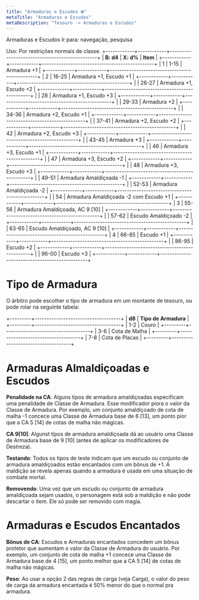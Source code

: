 ```yaml
---
title: "Armaduras e Escudos ❌"
metaTitle: "Armaduras e Escudos"
metaDescription: "Tesouro -> Armaduras e Escudos"
---
```


Armaduras e Escudos
Ir para: navegação, pesquisa

Uso: Por restrições normais de classe.
+------------+------------+-----------------------------------------------+
| **B: d4**  | **X: d%**  | **Item**                                      |
+------------+------------+-----------------------------------------------+
| 1          | 1-15       | Armadura +1                                   |
+------------+------------+-----------------------------------------------+
| 2          | 16-25      | Armadura +1, Escudo +1                        |
+------------+------------+-----------------------------------------------+
|            | 26-27      | Armadura +1, Escudo +2                        |
+------------+------------+-----------------------------------------------+
|            | 28         | Armadura +1, Escudo +3                        |
+------------+------------+-----------------------------------------------+
|            | 29-33      | Armadura +2                                   |
+------------+------------+-----------------------------------------------+
|            | 34-36      | Armadura +2, Escudo +1                        |
+------------+------------+-----------------------------------------------+
|            | 37-41      | Armadura +2, Escudo +2                        |
+------------+------------+-----------------------------------------------+
|            | 42         | Armadura +2, Escudo +3                        |
+------------+------------+-----------------------------------------------+
|            | 43-45      | Armadura +3                                   |
+------------+------------+-----------------------------------------------+
|            | 46         | Armadura +3, Escudo +1                        |
+------------+------------+-----------------------------------------------+
|            | 47         | Armadura +3, Escudo +2                        |
+------------+------------+-----------------------------------------------+
|            | 48         | Armadura +3, Escudo +3                        |
+------------+------------+-----------------------------------------------+
|            | 49-51      | Armadura Amaldiçoada -1                       |
+------------+------------+-----------------------------------------------+
|            | 52-53      | Armadura Amaldiçoada -2                       |
+------------+------------+-----------------------------------------------+
|            | 54         | Armadura Amaldiçoada -2 com Escudo +1         |
+------------+------------+-----------------------------------------------+
| 3          | 55-56      | Armadura Amaldiçoada, AC 9 [10]               |
+------------+------------+-----------------------------------------------+
|            | 57-62      | Escudo Amaldiçoado -2                         |
+------------+------------+-----------------------------------------------+
|            | 63-65      | Escudo Amaldiçoado, AC 9 [10]                 |
+------------+------------+-----------------------------------------------+
| 4          | 66-85      | Escudo +1                                     |
+------------+------------+-----------------------------------------------+
|            | 86-95      | Escudo +2                                     |
+------------+------------+-----------------------------------------------+
|            | 96-00      | Escudo +3                                     |
+------------+------------+-----------------------------------------------+

# Tipo de Armadura

O árbitro pode escolher o tipo de armadura em um montante de tesouro, ou pode rolar na seguinte tabela:

+---------+------------------------------------+
| **d8**  | **Tipo de Armadura**               |
+---------+------------------------------------+
| 1-2     | Couro                              |
+---------+------------------------------------+
| 3-6     | Cota de Malha                      |
+---------+------------------------------------+
| 7-8     | Cota de Placas                     |
+---------+------------------------------------+

# Armaduras Almaldiçoadas e Escudos

**Penalidade na CA**: Alguns tipos de armadura amaldiçoadas especificam uma penalidade de Classe de Armadura. Esse modificador piora o valor da Classe de Armadura. Por exemplo, um conjunto amaldiçoado de cota de malha -1 concece uma Classe de Armadura base de 6 [13], um ponto pior que a CA 5 [14] de cotas de malha não mágicas.

**CA 9[10]**: Algunst tipos de armadura amaldiçoada dá ao usuário uma Classe de Armadura base de 9 [10] (antes de aplicar os modificadores de Destreza).

**Testando**: Todos os tipos de teste indicam que um escudo ou conjunto de armadura amaldiçoados estão encantados com um bônus de +1. A maldição se revela apenas quando a armadura é usada em uma situação de combate mortal.

**Removendo**: Uma vez que um escudo ou conjunto de armadura amaldiçoada sejam usados, o personagem está sob a maldição e não pode descartar o item. Ele só pode ser removido com magia.

# Armaduras e Escudos Encantados

**Bônus de CA**: Escudos e Armaduras encantados concedem um bônus protetor que aumentam o valor da Classe de Armadura do usuário. Por exemplo, um conjunto de cota de malha +1 concece uma Classe de Armadura base de 4 [15], um ponto melhor que a CA 5 [14] de cotas de malha não mágicas.

**Peso**: Ao usar a opção 2 das regras de carga (veja Carga), o valor do peso de carga da armadura encantada é 50% menor do que o normal pra armadura.
